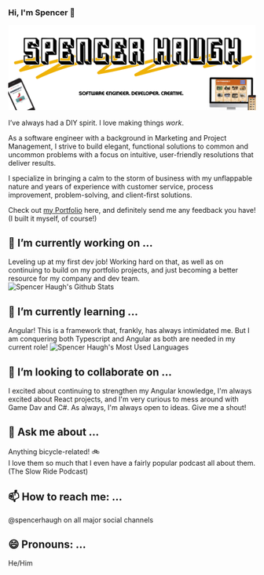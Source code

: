 ### Hi, I'm Spencer 👋

![Head image](/images/github-head-01.png)

I’ve always had a DIY spirit. I love making things *work*.  

As a software engineer with a background in Marketing and Project Management, I strive to build elegant, functional solutions to common and uncommon problems with a focus on intuitive, user-friendly resolutions that deliver results.

I specialize in bringing a calm to the storm of business with my unflappable nature and years of experience with customer service, process improvement, problem-solving, and client-first solutions.

Check out [my Portfolio](https://spencerhaugh.dev) here, and definitely send me any feedback you have! (I built it myself, of course!)


## 🔭 I’m currently working on ...
Leveling up at my first dev job! Working hard on that, as well as on continuing to build on my portfolio projects, and just becoming a better resource for my company and dev team.  
![Spencer Haugh's Github Stats](https://github-readme-stats.vercel.app/api?username=spencerhaugh&show_icons=true&theme=gruvbox)

## 🌱 I’m currently learning ...
Angular! This is a framework that, frankly, has always intimidated me. But I am conquering both Typescript and Angular as both are needed in my current role!
![Spencer Haugh's Most Used Languages](https://github-readme-stats.vercel.app/api/top-langs/?username=spencerhaugh&layout=compact)

## 👯 I’m looking to collaborate on ...
I excited about continuing to strengthen my Angular knowledge, I'm always excited about React projects, and I'm very curious to mess around with Game Dav and C#. As always, I'm always open to ideas. Give me a shout!

## 💬 Ask me about ...
Anything bicycle-related! :bike:  
I love them so much that I even have a fairly popular podcast all about them. (The Slow Ride Podcast)

## 📫 How to reach me: ...
@spencerhaugh on all major social channels

## 😄 Pronouns: ...
He/Him


